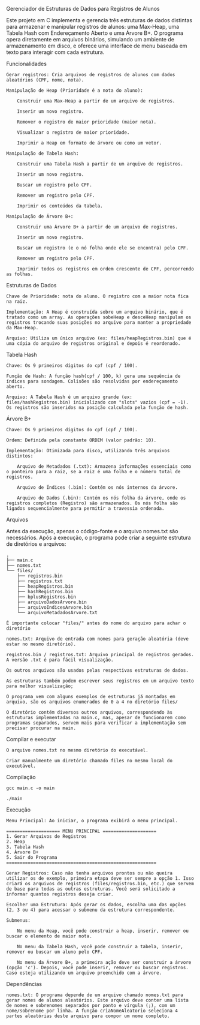 Gerenciador de Estruturas de Dados para Registros de Alunos

Este projeto em C implementa e gerencia três estruturas de dados distintas para armazenar e manipular registros de alunos: uma Max-Heap, uma Tabela Hash com Endereçamento Aberto e uma Árvore B+. O programa opera diretamente em arquivos binários, simulando um ambiente de armazenamento em disco, e oferece uma interface de menu baseada em texto para interagir com cada estrutura.

 Funcionalidades

    Gerar registros: Cria arquivos de registros de alunos com dados aleatórios (CPF, nome, nota).

    Manipulação de Heap (Prioridade é a nota do aluno):

        Construir uma Max-Heap a partir de um arquivo de registros.

        Inserir um novo registro.

        Remover o registro de maior prioridade (maior nota).

        Visualizar o registro de maior prioridade.

        Imprimir a Heap em formato de árvore ou como um vetor.

    Manipulação de Tabela Hash:

        Construir uma Tabela Hash a partir de um arquivo de registros.

        Inserir um novo registro.

        Buscar um registro pelo CPF.

        Remover um registro pelo CPF.

        Imprimir os conteúdos da tabela.

    Manipulação de Árvore B+:

        Construir uma Árvore B+ a partir de um arquivo de registros.

        Inserir um novo registro.

        Buscar um registro (e o nó folha onde ele se encontra) pelo CPF.

        Remover um registro pelo CPF.

        Imprimir todos os registros em ordem crescente de CPF, percorrendo as folhas.

 Estruturas de Dados

    Chave de Prioridade: nota do aluno. O registro com a maior nota fica na raiz.

    Implementação: A Heap é construída sobre um arquivo binário, que é tratado como um array. As operações sobeHeap e desceHeap manipulam os registros trocando suas posições no arquivo para manter a propriedade da Max-Heap.

    Arquivo: Utiliza um único arquivo (ex: files/heapRegistros.bin) que é uma cópia do arquivo de registros original e depois é reordenado.

Tabela Hash

    Chave: Os 9 primeiros dígitos do cpf (cpf / 100).

    Função de Hash: A função hash(cpf / 100, k) gera uma sequência de índices para sondagem. Colisões são resolvidas por endereçamento aberto.

    Arquivo: A Tabela Hash é um arquivo grande (ex: files/hashRegistros.bin) inicializado com "slots" vazios (cpf = -1). Os registros são inseridos na posição calculada pela função de hash.

Árvore B+

    Chave: Os 9 primeiros dígitos do cpf (cpf / 100).

    Ordem: Definida pela constante ORDEM (valor padrão: 10).

    Implementação: Otimizada para disco, utilizando três arquivos distintos:

        Arquivo de Metadados (.txt): Armazena informações essenciais como o ponteiro para a raiz, se a raiz é uma folha e o número total de registros.

        Arquivo de Índices (.bin): Contém os nós internos da árvore.

        Arquivo de Dados (.bin): Contém os nós folha da árvore, onde os registros completos (Registro) são armazenados. Os nós folha são ligados sequencialmente para permitir a travessia ordenada.

 Arquivos

Antes da execução, apenas o código-fonte e o arquivo nomes.txt são necessários. Após a execução, o programa pode criar a seguinte estrutura de diretórios e arquivos:

    .
    ├── main.c
    ├── nomes.txt
    └── files/
        ├── registros.bin
        ├── registros.txt
        ├── heapRegistros.bin
        ├── hashRegistros.bin
        ├── bplusRegistros.bin
        ├── arquivoDadosArvore.bin
        ├── arquivoIndicesArvore.bin
        └── arquivoMetadadosArvore.txt

    É importante colocar "files/" antes do nome do arquivo para achar o diretório

    nomes.txt: Arquivo de entrada com nomes para geração aleatória (deve estar no mesmo diretório).

    registros.bin / registros.txt: Arquivo principal de registros gerados. A versão .txt é para fácil visualização.

    Os outros arquivos são usados pelas respectivas estruturas de dados.

    As estruturas também podem escrever seus registros em um arquivo texto para melhor visualização;

    O programa vem com alguns exemplos de estruturas já montadas em arquivo, são os arquivos enumerados de 0 a 4 no diretório files/

    O diretório contém diversos outros arquivos, correspondendo às estruturas implementadas na main.c, mas, apesar de funcionarem como programas separados, servem mais para verificar a implementação sem precisar procurar na main.

Compilar e executar

    O arquivo nomes.txt no mesmo diretório do executável.

    Criar manualmente um diretório chamado files no mesmo local do executável.

Compilação

    gcc main.c -o main

    ./main

Execução

    Menu Principal: Ao iniciar, o programa exibirá o menu principal.

    ==================== MENU PRINCIPAL ====================
    1. Gerar Arquivos de Registros
    2. Heap
    3. Tabela Hash
    4. Árvore B+
    5. Sair do Programa
    ========================================================

    Gerar Registros: Caso não tenha arquivos prontos ou não queira utilizar os de exemplo, primeira etapa deve ser sempre a opção 1. Isso criará os arquivos de registros (files/registros.bin, etc.) que servem de base para todas as outras estruturas. Você será solicitado a informar quantos registros deseja criar.

    Escolher uma Estrutura: Após gerar os dados, escolha uma das opções (2, 3 ou 4) para acessar o submenu da estrutura correspondente.

    Submenus:

        No menu da Heap, você pode construir a heap, inserir, remover ou buscar o elemento de maior nota.

        No menu da Tabela Hash, você pode construir a tabela, inserir, remover ou buscar um aluno pelo CPF.

        No menu da Árvore B+, a primeira ação deve ser construir a árvore (opção 'c'). Depois, você pode inserir, remover ou buscar registros. Caso esteja utilizando um arquivo preenchido com a árvore.

 Dependências

    nomes.txt: O programa depende de um arquivo chamado nomes.txt para gerar nomes de alunos aleatórios. Este arquivo deve conter uma lista de nomes e sobrenomes separados por ponto e vírgula (;), com um nome/sobrenome por linha. A função criaNomeAleatorio seleciona 4 partes aleatórias deste arquivo para compor um nome completo.
